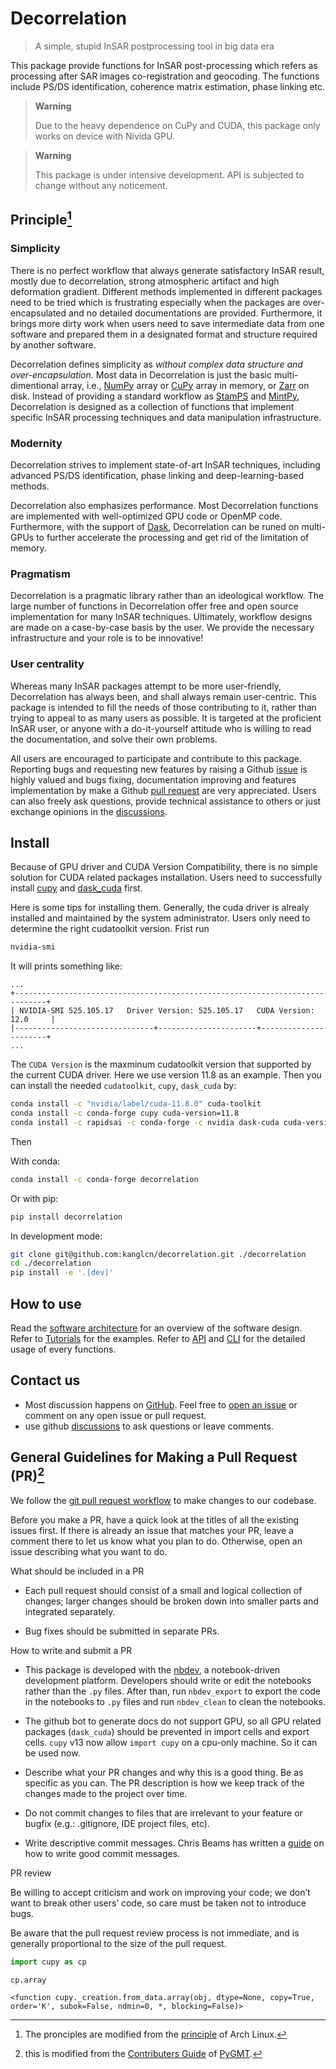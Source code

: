 Decorrelation
================

<!-- WARNING: THIS FILE WAS AUTOGENERATED! DO NOT EDIT! -->

> A simple, stupid InSAR postprocessing tool in big data era

This package provide functions for InSAR post-processing which refers as
processing after SAR images co-registration and geocoding. The functions
include PS/DS identification, coherence matrix estimation, phase linking
etc.

<div>

> **Warning**
>
> Due to the heavy dependence on CuPy and CUDA, this package only works
> on device with Nivida GPU.

</div>

<div>

> **Warning**
>
> This package is under intensive development. API is subjected to
> change without any noticement.

</div>

## Principle[^1]

### Simplicity

There is no perfect workflow that always generate satisfactory InSAR
result, mostly due to decorrelation, strong atmospheric artifact and
high deformation gradient. Different methods implemented in different
packages need to be tried which is frustrating especially when the
packages are over-encapsulated and no detailed documentations are
provided. Furthermore, it brings more dirty work when users need to save
intermediate data from one software and prepared them in a designated
format and structure required by another software.

Decorrelation defines simplicity as *without complex data structure and
over-encapsulation*. Most data in Decorrelation is just the basic
multi-dimentional array, i.e., [NumPy](https://numpy.org/) array or
[CuPy](https://cupy.dev/) array in memory, or
[Zarr](https://zarr.readthedocs.io/en/stable/) on disk. Instead of
providing a standard workflow as
[StamPS](https://homepages.see.leeds.ac.uk/~earahoo/stamps/) and
[MintPy](https://mintpy.readthedocs.io/en/latest/), Decorrelation is
designed as a collection of functions that implement specific InSAR
processing techniques and data manipulation infrastructure.

### Modernity

Decorrelation strives to implement state-of-art InSAR techniques,
including advanced PS/DS identification, phase linking and
deep-learning-based methods.

Decorrelation also emphasizes performance. Most Decorrelation functions
are implemented with well-optimized GPU code or OpenMP code.
Furthermore, with the support of
[Dask](https://docs.dask.org/en/stable/), Decorrelation can be runed on
multi-GPUs to further accelerate the processing and get rid of the
limitation of memory.

### Pragmatism

Decorrelation is a pragmatic library rather than an ideological
workflow. The large number of functions in Decorrelation offer free and
open source implementation for many InSAR techniques. Ultimately,
workflow designs are made on a case-by-case basis by the user. We
provide the necessary infrastructure and your role is to be innovative!

### User centrality

Whereas many InSAR packages attempt to be more user-friendly,
Decorrelation has always been, and shall always remain user-centric.
This package is intended to fill the needs of those contributing to it,
rather than trying to appeal to as many users as possible. It is
targeted at the proficient InSAR user, or anyone with a do-it-yourself
attitude who is willing to read the documentation, and solve their own
problems.

All users are encouraged to participate and contribute to this package.
Reporting bugs and requesting new features by raising a Github
[issue](https://github.com/kanglcn/decorrelation/issues) is highly
valued and bugs fixing, documentation improving and features
implementation by make a Github [pull
request](https://github.com/kanglcn/decorrelation/pulls) are very
appreciated. Users can also freely ask questions, provide technical
assistance to others or just exchange opinions in the
[discussions](https://github.com/kanglcn/decorrelation/discussions).

## Install

Because of GPU driver and CUDA Version Compatibility, there is no simple
solution for CUDA related packages installation. Users need to
successfully install
[cupy](https://docs.cupy.dev/en/stable/install.html#installation) and
[dask_cuda](https://docs.rapids.ai/api/dask-cuda/stable/) first.

Here is some tips for installing them. Generally, the cuda driver is
alrealy installed and maintained by the system administrator. Users only
need to determine the right cudatoolkit version. Frist run

``` bash
nvidia-smi
```

It will prints something like:

    ...
    +-----------------------------------------------------------------------------+
    | NVIDIA-SMI 525.105.17   Driver Version: 525.105.17   CUDA Version: 12.0     |
    |-------------------------------+----------------------+----------------------+
    ...

The `CUDA Version` is the maxminum cudatoolkit version that supported by
the current CUDA driver. Here we use version 11.8 as an example. Then
you can install the needed `cudatoolkit`, `cupy`, `dask_cuda` by:

``` bash
conda install -c "nvidia/label/cuda-11.8.0" cuda-toolkit
conda install -c conda-forge cupy cuda-version=11.8
conda install -c rapidsai -c conda-forge -c nvidia dask-cuda cuda-version=11.8
```

Then

With conda:

``` bash
conda install -c conda-forge decorrelation
```

Or with pip:

``` bash
pip install decorrelation
```

In development mode:

``` bash
git clone git@github.com:kanglcn/decorrelation.git ./decorrelation
cd ./decorrelation
pip install -e '.[dev]'
```

## How to use

Read the [software
architecture](./Introduction/software_architecture.ipynb) for an
overview of the software design. Refer to [Tutorials](./Tutorials) for
the examples. Refer to [API](./API/) and [CLI](./CLI) for the detailed
usage of every functions.

## Contact us

- Most discussion happens on
  [GitHub](https://github.com/kanglcn/decorrelation). Feel free to [open
  an issue](https://github.com/kanglcn/decorrelation/issues/new) or
  comment on any open issue or pull request.
- use github
  [discussions](https://github.com/kanglcn/decorrelation/discussions) to
  ask questions or leave comments.

## General Guidelines for Making a Pull Request (PR)[^2]

We follow the [git pull request
workflow](https://www.asmeurer.com/git-workflow/) to make changes to our
codebase.

Before you make a PR, have a quick look at the titles of all the
existing issues first. If there is already an issue that matches your
PR, leave a comment there to let us know what you plan to do. Otherwise,
open an issue describing what you want to do.

What should be included in a PR

- Each pull request should consist of a small and logical collection of
  changes; larger changes should be broken down into smaller parts and
  integrated separately.

- Bug fixes should be submitted in separate PRs.

How to write and submit a PR

- This package is developed with the [nbdev](https://nbdev.fast.ai/), a
  notebook-driven development platform. Developers should write or edit
  the notebooks rather than the `.py` files. After than, run
  `nbdev_export` to export the code in the notebooks to `.py` files and
  run `nbdev_clean` to clean the notebooks.

- The github bot to generate docs do not support GPU, so all GPU related
  packages (`dask_cuda`) should be prevented in import cells and export
  cells. `cupy` v13 now allow `import cupy` on a cpu-only machine. So it
  can be used now.

- Describe what your PR changes and why this is a good thing. Be as
  specific as you can. The PR description is how we keep track of the
  changes made to the project over time.

- Do not commit changes to files that are irrelevant to your feature or
  bugfix (e.g.: .gitignore, IDE project files, etc).

- Write descriptive commit messages. Chris Beams has written a
  [guide](https://cbea.ms/git-commit/) on how to write good commit
  messages.

PR review

Be willing to accept criticism and work on improving your code; we don’t
want to break other users’ code, so care must be taken not to introduce
bugs.

Be aware that the pull request review process is not immediate, and is
generally proportional to the size of the pull request.

``` python
import cupy as cp
```

``` python
cp.array
```

    <function cupy._creation.from_data.array(obj, dtype=None, copy=True, order='K', subok=False, ndmin=0, *, blocking=False)>

[^1]: The pronciples are modified from the
    [principle](https://wiki.archlinux.org/title/Arch_Linux) of Arch
    Linux.

[^2]: this is modified from the [Contributers
    Guide](https://www.pygmt.org/latest/contributing.html) of
    [PyGMT](https://www.pygmt.org/latest/index.html).
